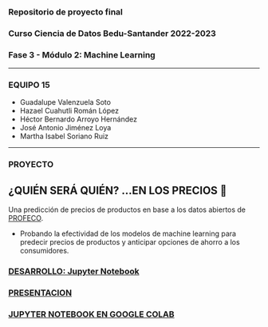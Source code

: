 ### Repositorio de proyecto final
### Curso Ciencia de Datos Bedu-Santander 2022-2023
### Fase 3 - Módulo 2: Machine Learning
---
### EQUIPO 15
- Guadalupe Valenzuela Soto
- Hazael Cuahutli Román López
- Héctor Bernardo Arroyo Hernández
- José Antonio Jiménez Loya
- Martha Isabel Soriano Ruiz
---
### PROYECTO
## **¿QUIÉN SERÁ QUIÉN? ...EN LOS PRECIOS** 🥇
Una predicción de precios de productos en base a los datos abiertos de [PROFECO](https://datos.profeco.gob.mx/datos_abiertos/).
 - Probando la efectividad de los modelos de machine learning para predecir precios de productos y anticipar opciones de ahorro a los consumidores.
### [DESARROLLO: Jupyter Notebook](https://github.com/adavals/bedu-datascience-f3m2/blob/5c56365e864c0b30179ee418458ec51aaa19e4f1/postworks_1_al_8.ipynb)
### [PRESENTACION](https://docs.google.com/presentation/d/19RcMSbea47AkGazUauUQdpVhDtqRpP_2CS6n9uJEpF0)
### [JUPYTER NOTEBOOK EN GOOGLE COLAB](https://colab.research.google.com/drive/1aJwOhyaYOCcZNJB5BrIJoffX5jqyoCBC)

